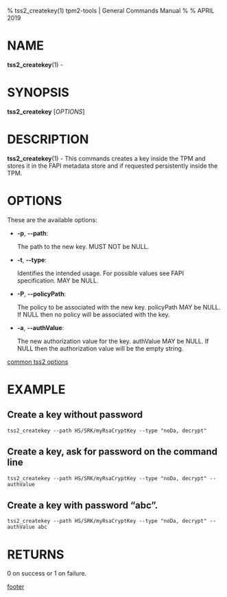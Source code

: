 % tss2_createkey(1) tpm2-tools | General Commands Manual
%
% APRIL 2019

# NAME

**tss2_createkey**(1) -

# SYNOPSIS

**tss2_createkey** [*OPTIONS*]

# DESCRIPTION

**tss2_createkey**(1) - This commands creates a key inside the TPM and stores it in the FAPI metadata store and if requested persistently inside the TPM.

# OPTIONS

These are the available options:

  * **-p**, **\--path**:

    The path to the new key. MUST NOT be NULL.

  * **-t**, **\--type**:

    Identifies the intended usage. For possible values see FAPI specification. MAY be NULL.

  * **-P**, **\--policyPath**:

    The policy to be associated with the new key. policyPath MAY be NULL. If NULL then no policy will be associated with the key.

  * **-a**, **\--authValue**:

    The new authorization value for the key. authValue MAY be NULL. If NULL then the authorization value will be the empty string.

[common tss2 options](common/tss2-options.md)

# EXAMPLE

## Create a key without password
```
tss2_createkey --path HS/SRK/myRsaCryptKey --type "noDa, decrypt"
```

## Create a key, ask for password on the command line
```
tss2_createkey --path HS/SRK/myRsaCryptKey --type "noDa, decrypt" --authValue
```

## Create a key with password “abc”.
```
tss2_createkey --path HS/SRK/myRsaCryptKey --type "noDa, decrypt" --authValue abc
```

# RETURNS

0 on success or 1 on failure.

[footer](common/footer.md)
